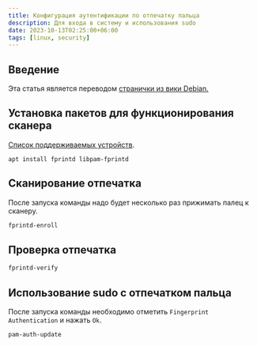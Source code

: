 ```yaml
---
title: Конфигурация аутентификации по отпечатку пальца
description: Для входа в систему и использования sudo
date: 2023-10-13T02:25:00+06:00
tags: [linux, security]
---
```


## Введение
Эта статья является переводом [странички из вики Debian.](https://wiki.debian.org/SecurityManagement/fingerprint%20authentication)

## Установка пакетов для функционирования сканера
[Список поддерживаемых устройств](https://fprint.freedesktop.org/supported-devices.html).
```shell
apt install fprintd libpam-fprintd
```

## Сканирование отпечатка
После запуска команды надо будет несколько раз прижимать палец к сканеру.
```bash
fprintd-enroll
```

## Проверка отпечатка
```bash
fprintd-verify
```

## Использование sudo с отпечатком пальца
После запуска команды необходимо отметить `Fingerprint Authentication` и нажать `Ok`. 
```shell
pam-auth-update
```
